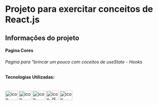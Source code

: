 # Projeto para exercitar conceitos de React.js

## Informações do projeto  

#### Pagina Cores

###### Pagina para "brincar um pouco com coceitos de useState - Hooks



#### Tecnologias Utilizadas:  

  
 
<div style="display: inline_block"><br>  
<img align="center" alt="icon HTMl" height="30" width="40" src="https://cdn.jsdelivr.net/gh/devicons/devicon/icons/html5/html5-original.svg" />  
<img align="center" alt="icon CSS" height="30" width="40" src="https://cdn.jsdelivr.net/gh/devicons/devicon/icons/css3/css3-plain.svg" />  
<img align="center" alt="icon Bootstrap" height="30" width="40" src="https://cdn.jsdelivr.net/gh/devicons/devicon/icons/bootstrap/bootstrap-original.svg" /> 
<img align="center" alt="icon JS" height="30" width="40" src="https://cdn.jsdelivr.net/gh/devicons/devicon/icons/javascript/javascript-original.svg" />  
<img align="center" alt="icon React" height="30" width="40" src="https://cdn.jsdelivr.net/gh/devicons/devicon/icons/react/react-original.svg" />
</div>